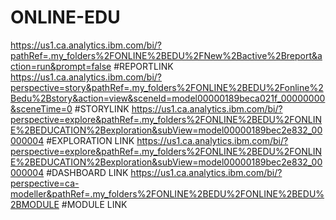 # ONLINE-EDU
https://us1.ca.analytics.ibm.com/bi/?pathRef=.my_folders%2FONLINE%2BEDU%2FNew%2Bactive%2Breport&action=run&prompt=false #REPORTLINK
https://us1.ca.analytics.ibm.com/bi/?perspective=story&pathRef=.my_folders%2FONLINE%2BEDU%2Fonline%2Bedu%2Bstory&action=view&sceneId=model00000189beca021f_00000000&sceneTime=0 #STORYLINK
https://us1.ca.analytics.ibm.com/bi/?perspective=explore&pathRef=.my_folders%2FONLINE%2BEDU%2FONLINE%2BEDUCATION%2Bexploration&subView=model00000189bec2e832_00000004 #EXPLORATION LINK
https://us1.ca.analytics.ibm.com/bi/?perspective=explore&pathRef=.my_folders%2FONLINE%2BEDU%2FONLINE%2BEDUCATION%2Bexploration&subView=model00000189bec2e832_00000004 #DASHBOARD LINK
https://us1.ca.analytics.ibm.com/bi/?perspective=ca-modeller&pathRef=.my_folders%2FONLINE%2BEDU%2FONLINE%2BEDU%2BMODULE #MODULE LINK
